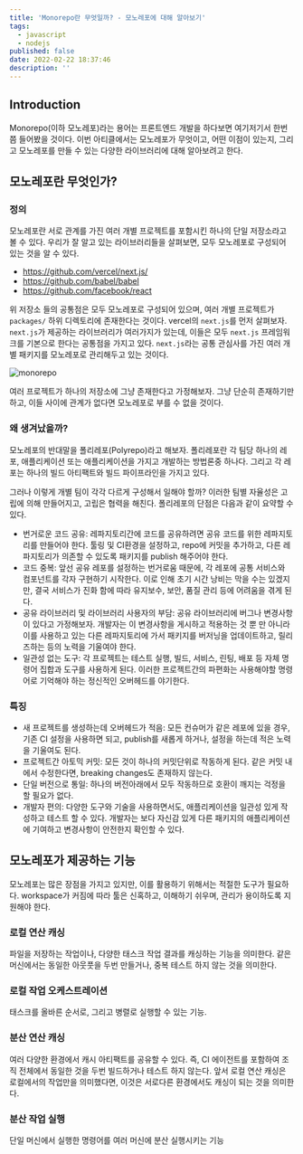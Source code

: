 ```yaml
---
title: 'Monorepo란 무엇일까? - 모노레포에 대해 알아보기'
tags:
  - javascript
  - nodejs
published: false
date: 2022-02-22 18:37:46
description: ''
---
```


## Introduction

Monorepo(이하 모노레포)라는 용어는 프론트엔드 개발을 하다보면 여기저기서 한번쯤 들어봤을 것이다. 이번 아티클에서는 모노레포가 무엇이고, 어떤 이점이 있는지, 그리고 모노레포를 만들 수 있는 다양한 라이브러리에 대해 알아보려고 한다.

## 모노레포란 무엇인가?

### 정의

모노레포란 서로 관계를 가진 여러 개별 프로젝트를 포함시킨 하나의 단일 저장소라고 볼 수 있다. 우리가 잘 알고 있는 라이브러리들을 살펴보면, 모두 모노레포로 구성되어 있는 것을 알 수 있다.

- https://github.com/vercel/next.js/
- https://github.com/babel/babel
- https://github.com/facebook/react

위 저장소 들의 공통점은 모두 모노레포로 구성되어 있으며, 여러 개별 프로젝트가 `packages/` 하위 디렉토리에 존재한다는 것이다. vercel의 `next.js`를 먼저 살펴보자. `next.js`가 제공하는 라이브러리가 여러가지가 있는데, 이들은 모두 `next.js` 프레임워크를 기본으로 한다는 공통점을 가지고 있다. `next.js`라는 공통 관심사를 가진 여러 개별 패키지를 모노레포로 관리해두고 있는 것이다.

![monorepo](https://monorepo.tools/images/monorepo-polyrepo.svg)

여러 프로젝트가 하나의 저장소에 그냥 존재한다고 가정해보자. 그냥 단순히 존재하기만 하고, 이들 사이에 관계가 없다면 모노레포로 부를 수 없을 것이다.

### 왜 생겨났을까?

모노레포의 반대말을 폴리레포(Polyrepo)라고 해보자. 폴리레포란 각 팀당 하나의 레포, 애플리케이션 또는 애플리케이션을 가지고 개발하는 방법론중 하나다. 그리고 각 레포는 하나의 빌드 아티팩트와 빌드 파이프라인을 가지고 있다.

그러나 이렇게 개별 팀이 각각 다르게 구성해서 일해야 할까? 이러한 팀별 자율성은 고립에 의해 만들어지고, 고립은 협력을 해친다. 폴리레포의 단점은 다음과 같이 요약할 수 있다.

- 번거로운 코드 공유: 레파지토리간에 코드를 공유하려면 공유 코드를 위한 레파지토리를 만들어야 한다. 툴링 및 CI환경을 설정하고, repo에 커밋을 추가하고, 다른 레파지토리가 의존할 수 있도록 패키지를 publish 해주어야 한다.
- 코드 중복: 앞선 공유 레포를 설정하는 번거로움 때문에, 각 레포에 공통 서비스와 컴포넌트를 각자 구현하기 시작한다. 이로 인해 초기 시간 낭비는 막을 수는 있겠지만, 결국 서비스가 진화 함에 따라 유지보수, 보안, 품질 관리 등에 어려움을 겪게 된다.
- 공유 라이브러리 및 라이브러리 사용자의 부담: 공유 라이브러리에 버그나 변경사항이 있다고 가정해보자. 개발자는 이 변경사항을 게시하고 적용하는 것 뿐 만 아니라 이를 사용하고 있는 다른 레파지토리에 가서 패키지를 버저닝을 업데이트하고, 릴리즈하는 등의 노력을 기울여야 한다.
- 일관성 없는 도구: 각 프로젝트는 테스트 실행, 빌드, 서비스, 린팅, 배포 등 자체 명령어 집합과 도구를 사용하게 된다. 이러한 프로젝트간의 파편화는 사용해야할 명령어로 기억해야 하는 정신적인 오버헤드를 야기한다.

### 특징

- 새 프로젝트를 생성하는데 오버헤드가 적음: 모든 컨슈머가 같은 레포에 있을 경우, 기존 CI 설정을 사용하면 되고, publish를 새롭게 하거나, 설정을 하는데 적은 노력을 기울여도 된다.
- 프로젝트간 아토믹 커밋: 모든 것이 하나의 커밋단위로 작동하게 된다. 같은 커밋 내에서 수정한다면, breaking changes도 존재하지 않는다.
- 단일 버전으로 통일: 하나의 버전아래에서 모두 작동하므로 호환이 깨지는 걱정을 할 필요가 없다.
- 개발자 편의: 다양한 도구와 기술을 사용하면서도, 애플리케이션을 일관성 있게 작성하고 테스트 할 수 있다. 개발자는 보다 자신감 있게 다른 패키지의 애플리케이션에 기여하고 변경사항이 안전한지 확인할 수 있다.

## 모노레포가 제공하는 기능

모노레포는 많은 장점을 가지고 있지만, 이를 활용하기 위해서는 적절한 도구가 필요하다. workspace가 커짐에 따라 툴은 신혹하고, 이해하기 쉬우며, 관리가 용이하도록 지원해야 한다.

### 로컬 연산 캐싱

파일을 저장하는 작업이나, 다양한 태스크 작업 결과를 캐싱하는 기능을 의미한다. 같은 머신에서는 동일한 아웃풋을 두번 만들거나, 중복 테스트 하지 않는 것을 의미한다.

### 로컬 작업 오케스트레이션

태스크를 올바른 순서로, 그리고 병렬로 실행할 수 있는 기능.

### 분산 연산 캐싱

여러 다양한 환경에서 캐시 아티팩트를 공유할 수 있다. 즉, CI 에이전트를 포함하여 조직 전체에서 동일한 것을 두번 빌드하거나 테스트 하지 않는다. 앞서 로컬 연산 캐싱은 로컬에서의 작업만을 의미했다면, 이것은 서로다른 환경에서도 캐싱이 되는 것을 의미한다.

### 분산 작업 실행

단일 머신에서 실행한 명령어를 여러 머신에 분산 실행시키는 기능

###
